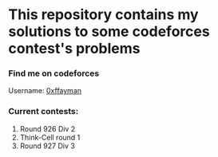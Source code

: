 # This repository contains my solutions to some codeforces contest's problems

### Find me on codeforces

Username: <a href="https://codeforces.com/profile/0xffayman" target="_blank">0xffayman</a>

### Current contests:

1. Round 926 Div 2
2. Think-Cell round 1
3. Round 927 Div 3
